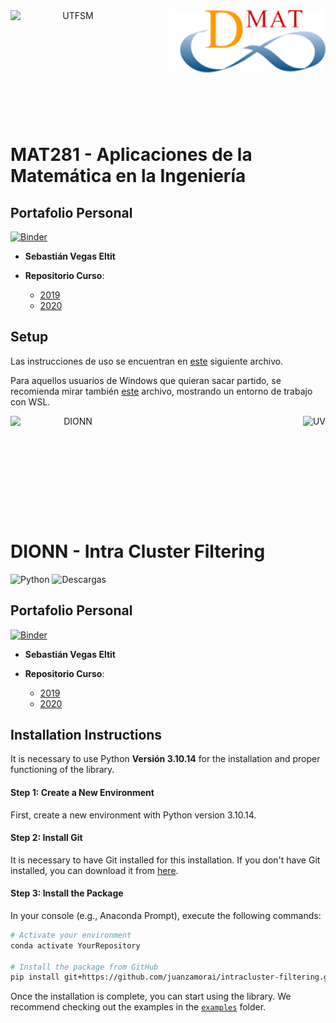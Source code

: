 <header>
<img src="https://upload.wikimedia.org/wikipedia/commons/4/47/Logo_UTFSM.png" width=200 alt="UTFSM" align="left"/>
<img src="./images/dmat.png" alt="DMAT" align="right"/>
</header>
</br></br></br></br></br>

</br>
</br>

# MAT281 - Aplicaciones de la Matemática en la Ingeniería

## Portafolio Personal

[![Binder](https://mybinder.org/badge_logo.svg)](https://mybinder.org/v2/gh/SVegasEltit/mat281_portfolio/master?urlpath=lab)

* __Sebastián Vegas Eltit__  


* __Repositorio Curso__:
    - [2019](https://github.com/aoguedao/mat281_2019S2)
    - [2020](https://github.com/aoguedao/mat281_2020S2)

## Setup

Las instrucciones de uso se encuentran en [este](setup.md) siguiente archivo. 

Para aquellos usuarios de Windows que quieran sacar partido, se recomienda mirar también [este](wsl_ds_toolkit.md) archivo, mostrando un entorno de trabajo con WSL.







<header>
<img src="./images/DIONN.png" width=200 alt="DIONN" align="left"/>
<img src="https://upload.wikimedia.org/wikipedia/commons/4/46/Logo_universidad_de_valparaiso_2008.svg" alt="UV" align="right"/>
</header>
</br></br></br></br></br>

</br>
</br>

# DIONN - Intra Cluster Filtering

<!-- badges: start -->

![Python](https://img.shields.io/badge/python-3.10.14-blue)
![Descargas](https://img.shields.io/pypi/dm/intracluster-filtering)

<!-- badges: end -->
## Portafolio Personal

[![Binder](https://mybinder.org/badge_logo.svg)](https://mybinder.org/v2/gh/SVegasEltit/mat281_portfolio/master?urlpath=lab)

* __Sebastián Vegas Eltit__  


* __Repositorio Curso__:
    - [2019](https://github.com/aoguedao/mat281_2019S2)
    - [2020](https://github.com/aoguedao/mat281_2020S2)

## Installation Instructions

It is necessary to use Python **Versión 3.10.14** for the installation and proper functioning of the library.

#### Step 1: Create a New Environment

First, create a new environment with Python version 3.10.14.

#### Step 2: Install Git

It is necessary to have Git installed for this installation. If you don't have Git installed, you can download it from [here](https://git-scm.com/downloads).

#### Step 3: Install the Package

In your console (e.g., Anaconda Prompt), execute the following commands:
```sh
# Activate your environment
conda activate YourRepository

# Install the package from GitHub
pip install git+https://github.com/juanzamorai/intracluster-filtering.git
```

Once the installation is complete, you can start using the library. We recommend checking out the examples in the [`examples`](https://github.com/juanzamorai/intracluster-filtering/tree/main/examples) folder.


